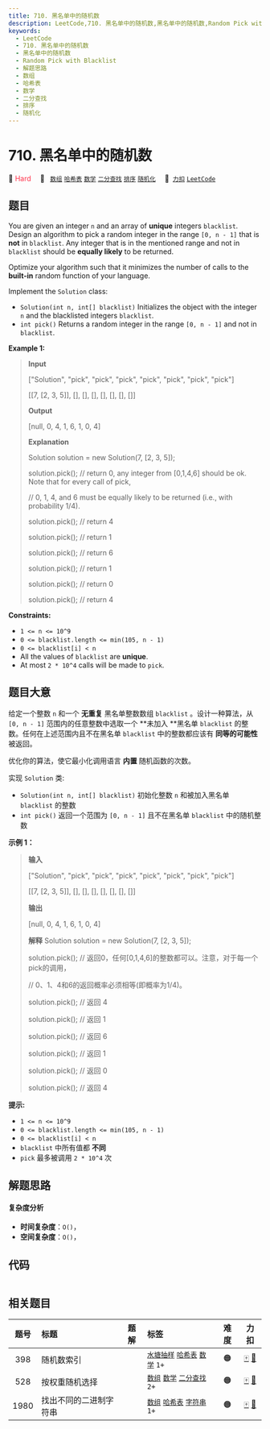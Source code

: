 ```yaml
---
title: 710. 黑名单中的随机数
description: LeetCode,710. 黑名单中的随机数,黑名单中的随机数,Random Pick with Blacklist,解题思路,数组,哈希表,数学,二分查找,排序,随机化
keywords:
  - LeetCode
  - 710. 黑名单中的随机数
  - 黑名单中的随机数
  - Random Pick with Blacklist
  - 解题思路
  - 数组
  - 哈希表
  - 数学
  - 二分查找
  - 排序
  - 随机化
---
```


# 710. 黑名单中的随机数

🔴 <font color=#ff334b>Hard</font>&emsp; 🔖&ensp; [`数组`](/tag/array.md) [`哈希表`](/tag/hash-table.md) [`数学`](/tag/math.md) [`二分查找`](/tag/binary-search.md) [`排序`](/tag/sorting.md) [`随机化`](/tag/randomized.md)&emsp; 🔗&ensp;[`力扣`](https://leetcode.cn/problems/random-pick-with-blacklist) [`LeetCode`](https://leetcode.com/problems/random-pick-with-blacklist)

## 题目

You are given an integer `n` and an array of **unique** integers `blacklist`.
Design an algorithm to pick a random integer in the range `[0, n - 1]` that is
**not** in `blacklist`. Any integer that is in the mentioned range and not in
`blacklist` should be **equally likely** to be returned.

Optimize your algorithm such that it minimizes the number of calls to the
**built-in** random function of your language.

Implement the `Solution` class:

  * `Solution(int n, int[] blacklist)` Initializes the object with the integer `n` and the blacklisted integers `blacklist`.
  * `int pick()` Returns a random integer in the range `[0, n - 1]` and not in `blacklist`.



**Example 1:**

> 
> 
> 
> 
> 
> **Input**
> 
> ["Solution", "pick", "pick", "pick", "pick", "pick", "pick", "pick"]
> 
> [[7, [2, 3, 5]], [], [], [], [], [], [], []]
> 
> **Output**
> 
> [null, 0, 4, 1, 6, 1, 0, 4]
> 
> 
> 
> **Explanation**
> 
> Solution solution = new Solution(7, [2, 3, 5]);
> 
> solution.pick(); // return 0, any integer from [0,1,4,6] should be ok. Note that for every call of pick,
> 
> > 
> > 
> > 
> > 
>  // 0, 1, 4, and 6 must be equally likely to be returned (i.e., with probability 1/4).
> 
> solution.pick(); // return 4
> 
> solution.pick(); // return 1
> 
> solution.pick(); // return 6
> 
> solution.pick(); // return 1
> 
> solution.pick(); // return 0
> 
> solution.pick(); // return 4

**Constraints:**

  * `1 <= n <= 10^9`
  * `0 <= blacklist.length <= min(105, n - 1)`
  * `0 <= blacklist[i] < n`
  * All the values of `blacklist` are **unique**.
  * At most `2 * 10^4` calls will be made to `pick`.


## 题目大意

给定一个整数 `n` 和一个 **无重复** 黑名单整数数组 `blacklist` 。设计一种算法，从 `[0, n - 1]`
范围内的任意整数中选取一个 **未加入  **黑名单 `blacklist` 的整数。任何在上述范围内且不在黑名单 `blacklist` 中的整数都应该有
**同等的可能性** 被返回。

优化你的算法，使它最小化调用语言 **内置** 随机函数的次数。

实现 `Solution` 类:

  * `Solution(int n, int[] blacklist)` 初始化整数 `n` 和被加入黑名单 `blacklist` 的整数
  * `int pick()` 返回一个范围为 `[0, n - 1]` 且不在黑名单 `blacklist` 中的随机整数



**示例 1：**

> 
> 
> 
> 
> 
> **输入**
> 
> ["Solution", "pick", "pick", "pick", "pick", "pick", "pick", "pick"]
> 
> [[7, [2, 3, 5]], [], [], [], [], [], [], []]
> 
> **输出**
> 
> [null, 0, 4, 1, 6, 1, 0, 4]
> 
> 
> 
> **解释** Solution solution = new Solution(7, [2, 3, 5]);
> 
> solution.pick(); // 返回0，任何[0,1,4,6]的整数都可以。注意，对于每一个pick的调用，
> 
> > 
> > 
> > 
> > 
>  // 0、1、4和6的返回概率必须相等(即概率为1/4)。
> 
> solution.pick(); // 返回 4
> 
> solution.pick(); // 返回 1
> 
> solution.pick(); // 返回 6
> 
> solution.pick(); // 返回 1
> 
> solution.pick(); // 返回 0
> 
> solution.pick(); // 返回 4
> 
> 



**提示:**

  * `1 <= n <= 10^9`
  * `0 <= blacklist.length <= min(105, n - 1)`
  * `0 <= blacklist[i] < n`
  * `blacklist` 中所有值都 **不同**
  *  `pick` 最多被调用 `2 * 10^4` 次


## 解题思路

#### 复杂度分析

- **时间复杂度**：`O()`，
- **空间复杂度**：`O()`，

## 代码

```javascript

```

## 相关题目

<!-- prettier-ignore -->
| 题号 | 标题 | 题解 | 标签 | 难度 | 力扣 |
| :------: | :------ | :------: | :------ | :------: | :------: |
| 398 | 随机数索引 |  |  [`水塘抽样`](/tag/reservoir-sampling.md) [`哈希表`](/tag/hash-table.md) [`数学`](/tag/math.md) `1+` | 🟠 | [🀄️](https://leetcode.cn/problems/random-pick-index) [🔗](https://leetcode.com/problems/random-pick-index) |
| 528 | 按权重随机选择 |  |  [`数组`](/tag/array.md) [`数学`](/tag/math.md) [`二分查找`](/tag/binary-search.md) `2+` | 🟠 | [🀄️](https://leetcode.cn/problems/random-pick-with-weight) [🔗](https://leetcode.com/problems/random-pick-with-weight) |
| 1980 | 找出不同的二进制字符串 |  |  [`数组`](/tag/array.md) [`哈希表`](/tag/hash-table.md) [`字符串`](/tag/string.md) `1+` | 🟠 | [🀄️](https://leetcode.cn/problems/find-unique-binary-string) [🔗](https://leetcode.com/problems/find-unique-binary-string) |